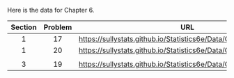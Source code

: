 Here is the data for Chapter 6. 

|Section|Problem|URL|
|:---:|:---:|:---:|
|1|17|<a>https://sullystats.github.io/Statistics6e/Data/Chapter6/6_1_17.csv</a><br/>|
|1|20|<a>https://sullystats.github.io/Statistics6e/Data/Chapter6/6_1_20.csv</a><br/>|
| | |
|3|19|<a>https://sullystats.github.io/Statistics6e/Data/Chapter6/6_3_19.csv</a><br/>|

